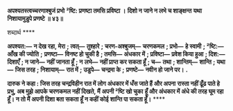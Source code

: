 **अपश्यतस्त्वच्चरणाश्बुजं प्रभो** **²ष्टि: प्रणष्टा तमसि प्रविष्टा ।** **दिशो न जाने न लभे च शाङ्क्षन्त** **यथा निशायामुडुपे प्रणष्टे ॥ ४३॥** 

शब्दार्थ **** 

**अपश्यत:—** **न देख रहा, मेरा** **; त्वत्—** **तुश्हारे** **; चरण-अश्बुजम्—** **चरणकमल** **; प्रभो—** **हे स्वामी** **; ²ष्टि:—** **आँख की ज्योति** **;** **प्रणष्टा—** **विनष्ट हो चुकी है** **; तमसि—** **अंधकार में** **; प्रविष्टा—** **प्रवेश किया हुआ** **; दिश:—** **दिशाएँ** **; न जाने—** **नहीं जानता हूँ** **; न** **लभे—** **नहीं प्राप्त कर सकता हूँ** **; च—** **तथा** **; शान्तिम्—** **शान्ति** **; यथा—** **जिस तरह** **; निशायाम्—** **रात में** **; उडुपे—** **चन्द्रमा के** **;** **प्रणष्टे—** **नवीन हो जाने पर।** **.** 

**दारुक ने कहा : जिस तरह चन्द्रविहीन रात में लोग अंधकार में धँस जाते हैं और अपना** **रास्ता नहीं ढूँढ पाते हे प्रभु, अब मुझे आपके चरणकमल नहीं दिखते, मैं अपनी ²ष्टि खो चुका** **हूँ और अंधकार में अंधे की तरह घूम रहा हूँ। न तो मैं अपनी दिशा बता सकता हूँ न कहीं कोई** **शान्ति पा सकता हूँ।** **** 